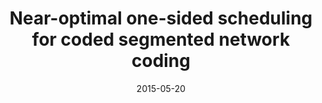 ---
title: "Near-optimal one-sided scheduling for coded segmented network coding"
authors:
- Tang Bin
- Yang Shenghao
- Ye Baoliu
- Guo Song
- Lu Sanglu
date: "2015-05-20"
doi: ""

# Publication type.
# 1 = Conference paper; 2 = Journal article;
# 3 = Preprint Paper; 4 = Report; 5 = Book; 6 = Book section;
# 7 = Thesis; 8 = Patent
publication_types: ["2"]

# Publication name and optional abbreviated publication name.
publication: "*IEEE Transactions on Computers*"
publication_short: "IEEE T COMPUT"

url_pdf: https://scholar.google.com.hk/scholar?output=instlink&q=info:EhQxHH4t8EIJ:scholar.google.com/&hl=en&as_sdt=0,5&scillfp=3911370293301544808&oi=lle
# url_code: ''
# url_dataset: ''
# url_poster: ''
# url_project: ''
# url_slides: ''
# url_video: ''

---